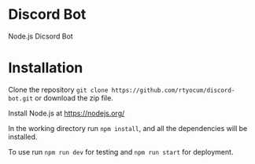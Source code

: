 # Discord Bot  
Node.js Dicsord Bot  

# Installation
Clone the repository `git clone https://github.com/rtyocum/discord-bot.git` or download the zip file.

Install Node.js at https://nodejs.org/

In the working directory run `npm install`, and all the dependencies will be installed.

To use run `npm run dev` for testing and `npm run start` for deployment.
